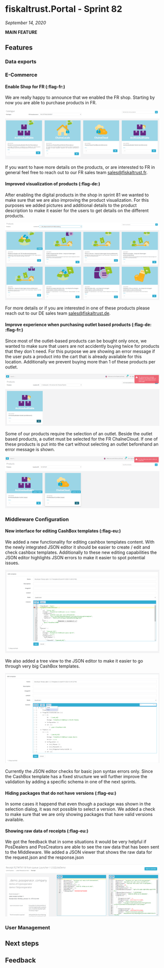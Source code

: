 # fiskaltrust.Portal - Sprint 82
_September 14, 2020_

**MAIN FEATURE**

## Features

### Data exports

### E-Commerce

#### Enable Shop for FR (:flag-fr:)

We are really happy to announce that we enabled the FR shop. Starting by now you are able to purchase products in FR. 

![fr-shop-products](images/sprint-82/fr-shop-products.png)

If you want to have more details on the products, or are interested to FR in general feel free to reach out to our FR sales team [sales@fiskaltrust.fr](mailto:sales@fiskaltrust.fr).

#### Improved visualization of products  (:flag-de:)

After enabling the digital products in the shop in sprint 81 we wanted to make sure that we are also improving the product visualization. For this purposes we added pictures and additional details to the product description to make it easier for the users to get details on the different products.

![fr-shop-products](images/sprint-82/de-shop-products.png)

For more details or if you are interested in one of these products please reach out to our DE sales team [sales@fiskaltrust.de](mailto:sales@fiskaltrust.de).


#### Improve experience when purchasing outlet based products (:flag-de: :flag-fr:)

Since most of the outlet-based products can be bought only once, we wanted to make sure that users are not accidently buying twice for products that they don´t need. For this purpose we are showing an error message if the user puts a product into the cart that is already available for this location. Additionally we prevent buying more than 1 of these products per outlet. 

![already-purchasesd-product-shop](images/sprint-82/already-purchasesd-product-shop.png)

Some of our products require the selection of an outlet. Beside the outlet based products, a outlet must be selected for the FR ChaîneCloud. If one of these products is put into the cart without selecting an outlet beforehand an error message is shown.

![no-outlet-selected-shop](images/sprint-82/no-outlet-selected-shop.png)


### Middleware Configuration

#### New interface for editing CashBox templates (:flag-eu:)

We added a new functionality for editing cashbox templates content. With the newly integrated JSON editor it should be easier to create / edit and check cashbox templates. Additionally to these new editing capabilities the JSON editor highlights JSON errors to make it easier to spot potential issues.

![template-code-editor-code-view](images/sprint-82/template-code-editor-code-view.png)

We also added a tree view to the JSON editor to make it easier to go through very big CashBox templates.

![template-code-editor-tree-view](images/sprint-82/template-code-editor-tree-view.png)

Currently the JSON editor checks for basic json syntax errors only. Since the CashBox template has a fixed structure we will further improve the validation by adding a specific schema in one of the next sprints. 

#### Hiding packages that do not have versions (:flag-eu:)

In some cases it happend that even though a package was shown in the selection dialog, it was not possible to select a version. We added a check to make sure that we are only showing packages that have valid versions available.

#### Showing raw data of receipts (:flag-eu:)

We got the feedback that in some situations it would be very helpful if PosDealers and PosCreators are able to see the raw data that has been sent to the Middleware. We added a JSON viewer that shows the raw data for the request.json and the response.json

![receipt-view-raw-data](images/sprint-82/receipt-view-raw-data.png)

### User Management

## Next steps

## Feedback
